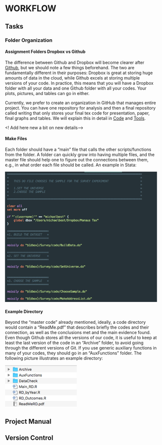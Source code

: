 
# WORKFLOW

## Tasks

### Folder Organization

#### Assignment Folders Dropbox vs Github

The difference between Github and Dropbox will become clearer after [Github](Tools:Github), but we should note a few things beforehand. The two are fundamentally different in their purposes: Dropbox is great at storing huge amounts of data in the cloud, while Github excels at storing multiple versions of your code. In practice, this means that you will have a Dropbox folder with all your data and one Github folder with all your codes. Your plots, pictures, and tables can go in either.

Currently, we prefer to create an organization in GitHub that manages entire project. You can have one repository for analysis and then a final repository called writing that only stores your final tex code for presentation, paper, final graphs and tables. We will explain this in detail in [Code](Code) and [Tools](Tools). 

<! Add here new a bit on new details-->

#### Make Files

Each folder should have a “main” file that calls the other scripts/functions from the folder. A folder can quickly grow into having multiple files, and the master file should help one to figure out the connections between them, e.g., in what order each file should be called. An example in Stata:

![alt text](Figures/MainFile.png "STATA Master File")

#### Example Directory

Beyond the “master code” already mentioned, ideally, a code directory would contain a “ReadMe.pdf” that describes briefly the codes and their connection, as well as the conclusions met and the main evidence found. Even though Github stores all the versions of our code, it is useful to keep at least the last version of the code in an “Archive” folder, to avoid going through the different versions of Git. If you use generic auxiliary functions in many of your codes, they should go in an “AuxFunctions” folder. The following picture illustrates an example directory:

![alt text](Figures/ExampleDir.png "ExampleDir")

## Project Manual

## Version Control




